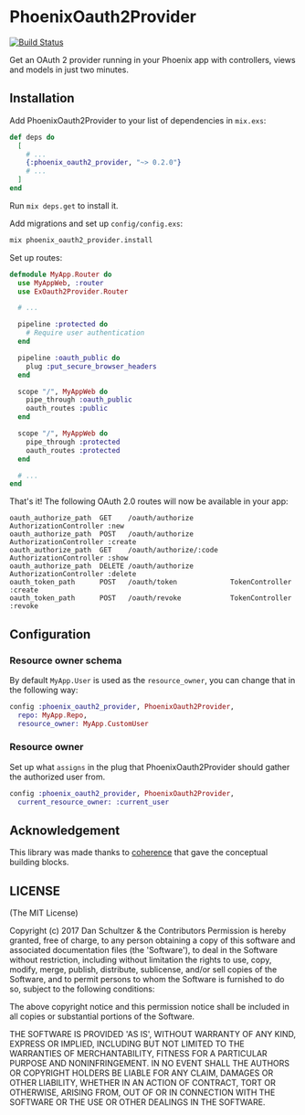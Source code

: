 # PhoenixOauth2Provider

[![Build Status](https://travis-ci.org/danschultzer/phoenix_oauth2_provider.svg?branch=master)](https://travis-ci.org/danschultzer/phoenix_oauth2_provider)

Get an OAuth 2 provider running in your Phoenix app with controllers, views and models in just two minutes.

## Installation

Add PhoenixOauth2Provider to your list of dependencies in `mix.exs`:

```elixir
def deps do
  [
    # ...
    {:phoenix_oauth2_provider, "~> 0.2.0"}
    # ...
  ]
end
```

Run `mix deps.get` to install it.

Add migrations and set up `config/config.exs`:

```bash
mix phoenix_oauth2_provider.install
```

Set up routes:

```elixir
defmodule MyApp.Router do
  use MyAppWeb, :router
  use ExOauth2Provider.Router

  # ...

  pipeline :protected do
    # Require user authentication
  end

  pipeline :oauth_public do
    plug :put_secure_browser_headers
  end

  scope "/", MyAppWeb do
    pipe_through :oauth_public
    oauth_routes :public
  end

  scope "/", MyAppWeb do
    pipe_through :protected
    oauth_routes :protected
  end

  # ...
end
```

That's it! The following OAuth 2.0 routes will now be available in your app:

```
oauth_authorize_path  GET    /oauth/authorize         AuthorizationController :new
oauth_authorize_path  POST   /oauth/authorize         AuthorizationController :create
oauth_authorize_path  GET    /oauth/authorize/:code   AuthorizationController :show
oauth_authorize_path  DELETE /oauth/authorize         AuthorizationController :delete
oauth_token_path      POST   /oauth/token             TokenController :create
oauth_token_path      POST   /oauth/revoke            TokenController :revoke
```

## Configuration

### Resource owner schema

By default `MyApp.User` is used as the `resource_owner`, you can change that in the following way:

```elixir
config :phoenix_oauth2_provider, PhoenixOauth2Provider,
  repo: MyApp.Repo,
  resource_owner: MyApp.CustomUser
```

### Resource owner

Set up what `assigns` in the plug that PhoenixOauth2Provider should gather the authorized user from.

```elixir
config :phoenix_oauth2_provider, PhoenixOauth2Provider,
  current_resource_owner: :current_user
```

## Acknowledgement

This library was made thanks to [coherence](https://github.com/smpallen99/coherence) that gave the conceptual building blocks.

## LICENSE

(The MIT License)

Copyright (c) 2017 Dan Schultzer & the Contributors Permission is hereby granted, free of charge, to any person obtaining a copy of this software and associated documentation files (the 'Software'), to deal in the Software without restriction, including without limitation the rights to use, copy, modify, merge, publish, distribute, sublicense, and/or sell copies of the Software, and to permit persons to whom the Software is furnished to do so, subject to the following conditions:

The above copyright notice and this permission notice shall be included in all copies or substantial portions of the Software.

THE SOFTWARE IS PROVIDED 'AS IS', WITHOUT WARRANTY OF ANY KIND, EXPRESS OR IMPLIED, INCLUDING BUT NOT LIMITED TO THE WARRANTIES OF MERCHANTABILITY, FITNESS FOR A PARTICULAR PURPOSE AND NONINFRINGEMENT. IN NO EVENT SHALL THE AUTHORS OR COPYRIGHT HOLDERS BE LIABLE FOR ANY CLAIM, DAMAGES OR OTHER LIABILITY, WHETHER IN AN ACTION OF CONTRACT, TORT OR OTHERWISE, ARISING FROM, OUT OF OR IN CONNECTION WITH THE SOFTWARE OR THE USE OR OTHER DEALINGS IN THE SOFTWARE.
